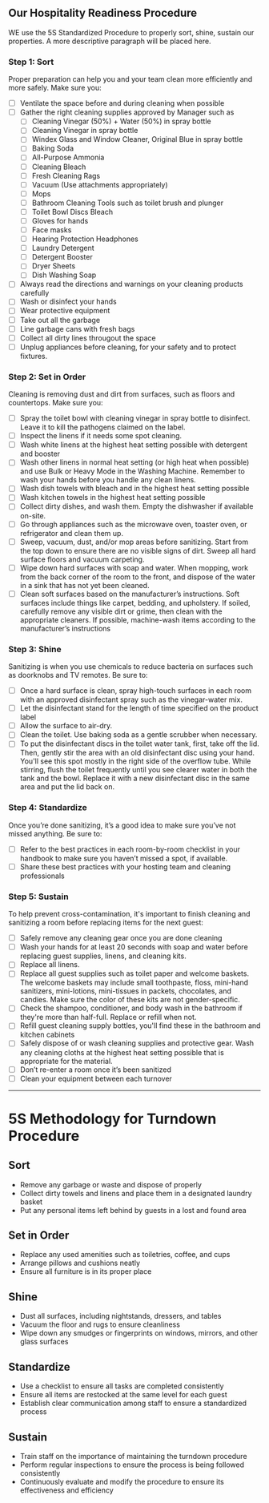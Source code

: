 ## Our Hospitality Readiness Procedure

WE use the 5S Standardized Procedure to properly sort, shine, sustain our properties. A more descriptive paragraph will be placed here.


### Step 1: Sort
Proper preparation can help you and your team clean more efficiently and more safely. Make sure you:

- [ ] Ventilate the space before and during cleaning when possible
- [ ] Gather the right cleaning supplies approved by Manager such as
   - [ ]  Cleaning Vinegar (50%) + Water (50%) in spray bottle
   - [ ]  Cleaning Vinegar in spray bottle
   - [ ]  Windex Glass and Window Cleaner, Original Blue in spray bottle
   - [ ]  Baking Soda
   - [ ]  All-Purpose Ammonia
   - [ ]  Cleaning Bleach
   - [ ]  Fresh Cleaning Rags
   - [ ]  Vacuum (Use attachments appropriately)
   - [ ]  Mops
   - [ ]  Bathroom Cleaning Tools such as toilet brush and plunger
   - [ ]  Toilet Bowl Discs Bleach
   - [ ]  Gloves for hands
   - [ ]  Face masks
   - [ ]  Hearing Protection Headphones
   - [ ]  Laundry Detergent
   - [ ]  Detergent Booster
   - [ ]  Dryer Sheets
   - [ ]  Dish Washing Soap
- [ ] Always read the directions and warnings on your cleaning products carefully
- [ ] Wash or disinfect your hands
- [ ] Wear protective equipment
- [ ] Take out all the garbage
- [ ] Line garbage cans with fresh bags
- [ ] Collect all dirty lines througout the space
- [ ] Unplug appliances before cleaning, for your safety and to protect fixtures.

### Step 2: Set in Order
Cleaning is removing dust and dirt from surfaces, such as floors and countertops. Make sure you:

- [ ] Spray the toilet bowl with cleaning vinegar in spray bottle to disinfect. Leave it to kill the pathogens claimed on the label. 
- [ ] Inspect the linens if it needs some spot cleaning.
- [ ] Wash white linens at the highest heat setting possible with detergent and booster
- [ ] Wash other linens in normal heat setting (or high heat when possible) and use Bulk or Heavy Mode in the Washing Machine. Remember to wash your hands before you handle any clean linens. 
- [ ] Wash dish towels with bleach and in the highest heat setting possible
- [ ] Wash kitchen towels in the highest heat setting possible
- [ ] Collect dirty dishes, and wash them. Empty the dishwasher if available on-site. 
- [ ] Go through appliances such as the microwave oven, toaster oven, or refrigerator and clean them up.
- [ ] Sweep, vacuum, dust, and/or mop areas before sanitizing. Start from the top down to ensure there are no visible signs of dirt. Sweep all hard surface floors and vacuum carpeting.
- [ ] Wipe down hard surfaces with soap and water.  When mopping, work from the back corner of the room to the front, and dispose of the water in a sink that has not yet been cleaned.
- [ ] Clean soft surfaces based on the manufacturer’s instructions. Soft surfaces include things like carpet, bedding, and upholstery. If soiled, carefully remove any visible dirt or grime, then clean with the appropriate cleaners. If possible, machine-wash items according to the manufacturer’s instructions

### Step 3: Shine
Sanitizing is when you use chemicals to reduce bacteria on surfaces such as doorknobs and TV remotes. Be sure to:

- [ ] Once a hard surface is clean, spray high-touch surfaces in each room with an approved disinfectant spray such as the vinegar-water mix.
- [ ] Let the disinfectant stand for the length of time specified on the product label
- [ ] Allow the surface to air-dry.
- [ ] Clean the toilet. Use baking soda as a gentle scrubber when necessary.
- [ ] To put the disinfectant discs in the toilet water tank, first, take off the lid. Then, gently stir the area with an old disinfectant disc using your hand. You'll see this spot mostly in the right side of the overflow tube. While stirring, flush the toilet frequently until you see clearer water in both the tank and the bowl. Replace it with a new disinfectant disc in the same area and put the lid back on.

### Step 4: Standardize
Once you’re done sanitizing, it’s a good idea to make sure you’ve not missed anything. Be sure to:

- [ ] Refer to the best practices in each room-by-room checklist in your handbook to make sure you haven’t missed a spot, if available.
- [ ] Share these best practices with your hosting team and cleaning professionals

### Step 5: Sustain
To help prevent cross-contamination, it's important to finish cleaning and sanitizing a room before replacing items for the next guest:

- [ ] Safely remove any cleaning gear once you are done cleaning
- [ ] Wash your hands for at least 20 seconds with soap and water before replacing guest supplies, linens, and cleaning kits.
- [ ] Replace all linens.
- [ ] Replace all guest supplies such as toilet paper and welcome baskets. The welcome baskets may include small toothpaste, floss, mini-hand sanitizers, mini-lotions, mini-tissues in packets, chocolates, and candies. Make sure the color of these kits are not gender-specific.
- [ ] Check the shampoo, conditioner, and body wash in the bathroom if they're more than half-full. Replace or refill when not.
- [ ] Refill guest cleaning supply bottles, you'll find these in the bathroom and kitchen cabinets
- [ ] Safely dispose of or wash cleaning supplies and protective gear. Wash any cleaning cloths at the highest heat setting possible that is appropriate for the material.
- [ ] Don’t re-enter a room once it’s been sanitized
- [ ] Clean your equipment between each turnover

---------------------



# 5S Methodology for Turndown Procedure
## Sort
- Remove any garbage or waste and dispose of properly
- Collect dirty towels and linens and place them in a designated laundry basket
- Put any personal items left behind by guests in a lost and found area
## Set in Order
- Replace any used amenities such as toiletries, coffee, and cups
- Arrange pillows and cushions neatly
- Ensure all furniture is in its proper place
## Shine
- Dust all surfaces, including nightstands, dressers, and tables
- Vacuum the floor and rugs to ensure cleanliness
- Wipe down any smudges or fingerprints on windows, mirrors, and other glass surfaces
## Standardize
- Use a checklist to ensure all tasks are completed consistently
- Ensure all items are restocked at the same level for each guest
- Establish clear communication among staff to ensure a standardized process
## Sustain
- Train staff on the importance of maintaining the turndown procedure
- Perform regular inspections to ensure the process is being followed consistently
- Continuously evaluate and modify the procedure to ensure its effectiveness and efficiency
